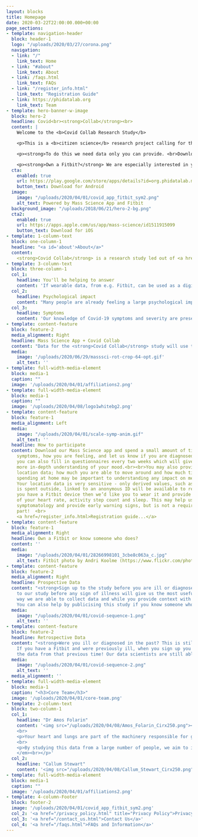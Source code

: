 ```yaml
---
layout: blocks
title: Homepage
date: 2020-03-22T22:00:00.000+00:00
page_sections:
- template: navigation-header
  block: header-1
  logo: "/uploads/2020/03/27/corona.png"
  navigation:
  - link: "/"
    link_text: Home
  - link: "#about"
    link_text: About
  - link: /faqs.html
    link_text: FAQs
  - link: "/register_info.html"
    link_text: "Registration Guide"
  - link: https://phidatalab.org
    link_text: Team
- template: hero-banner-w-image
  block: hero-2
  headline: Covid<br><strong>Collab</strong><br>
  content: |
    Welcome to the <b>Covid Collab Research Study</b>

    <p>This is a <b>citizen science</b> research project calling for the donation of data from you to help study the physical and mental health effects of Covid-19.</p>

    <p><strong>To do this we need data only you can provide. <br>Download the Mass Science App to find out how to get involved.</strong></p>

    <p><strong>Own a Fitbit?</strong> We are especially interested in you joining our study.
  cta:
    enabled: true
    url: https://play.google.com/store/apps/details?id=org.phidatalab.masssci
    button_text: Download for Android
  image:
    image: "/uploads/2020/04/01/covid_app_fitbit_sym2.png"
    alt_text: Powered by Mass Science App and Fitbit
  background_image: "/uploads/2018/06/21/hero-2-bg.png"
  cta2:
    enabled: true
    url: https://apps.apple.com/us/app/mass-science/id1511915099
    button_text: Download for iOS
- template: 1-column-text
  block: one-column-1
  headline: "<a id='about'>About</a>"
  content:
    <strong>Covid Collab</strong> is a research study led out of <a href="https://www.kcl.ac.uk/ioppn">King's College London</a> (<a href="https://phidatalab.org">PHIDatalab</a>) investigating the ongoing COVID-19 outbreak - both the disease itself and the impact measures to control it are having on our lives. A key feature of this study is the use of wearable data which will be used to investigate changes in measurements such as heart rate during infection with coronavirus.
- template: 3-column-text
  block: three-column-1
  col_1:
    headline: You'll be helping to answer
    content: 'If wearable data, from e.g. Fitbit, can be used as a digital test to identify COVID-19 cases.<br><br> How contagious the virus is and how different social distancing measures affect the transmission rate.'
  col_2:
    headline: Psychological impact
    content: "Many people are already feeling a large psychological impact from the outbreak and the measures being required to contain it. We would like to understand to what extent it is affecting people's mood and causing stress."
  col_3:
    headline: Symptoms
    content: 'Our knowledge of Covid-19 symptoms and severity are presently limited. Your data will help us test our theories and about what symptoms are important. Are there any early predictors of infection and how reliable are these?'
- template: content-feature
  block: feature-2
  media_alignment: Right
  headline: Mass Science App + Covid Collab
  content: "Data for the <strong>Covid Collab</strong> study will use the <strong>Mass Science</strong> app developed here at King's College London for data collection."
  media:
    image: '/uploads/2020/06/29/masssci-rot-crop-64-opt.gif'
    alt_text: ''
- template: full-width-media-element
  block: media-1
  caption: ""
  image: '/uploads/2020/04/01/affiliations2.png'
- template: full-width-media-element
  block: media-1
  caption: ""
  image: '/uploads/2020/04/08/logo1whitebg2.png'
- template: content-feature
  block: feature-1
  media_alignment: Left
  media:
    image: "/uploads/2020/04/01/scale-symp-anim.gif"
    alt_text: ''
  headline: How to participate
  content: Download our Mass Science app and spend a small amount of time reporting your current
    symptoms, how you are feeling, and let us know if you are diagnosed.<br><br>Optionally,
    you can also fill in questionnaires every two weeks which will give us a much
    more in-depth understanding of your mood.<br><br>You may also provide us with
    location data; how much you are able to move around and how much time you are
    spending at home may be important to understanding any impact on mental health.
    Your location data is very sensitive - only derived values, such as how much time
    is spent outside, linked to an anonymous ID will be available to researchers.<br><br>If
    you have a Fitbit device then we’d like you to wear it and provide us with a feed
    of your heart rate, activity step count and sleep. This may help us understand
    symptomatology and provide early warning signs, but is not a requirement for taking
    part!  <br>
    <a href=/register_info.html>Registration guide...</a>
- template: content-feature
  block: feature-1
  media_alignment: Right
  headline: Own a Fitbit or know someone who does?
  content: ''
  media:
    image: "/uploads/2020/04/01/28266998101_3cbe8c063a_c.jpg"
    alt_text: Fitbit photo by Andri Koolme (https://www.flickr.com/photos/andrikoolme/)
- template: content-feature
  block: feature-2
  media_alignment: Right
  headline: Prospective Data
  content: "<strong>Sign up to the study before you are ill or diagnosed with Covid-19. </strong> Signing up
    to our study before any sign of illness will give us the most useful data. In this
    way we are able to collect data and while you provide context with your questionnaire answers. This information labelling of the data is very important to our analysis.
    You can also help by publicising this study if you know someone who might be interested in participating.<br>"
  media:
    image: "/uploads/2020/04/01/covid-sequence-1.png"
    alt_text: ''
- template: content-feature
  block: feature-2
  headline: Retrospective Data
  content: "<strong>Were you ill or diagnosed in the past? This is still useful!</strong>
    If you have a Fitbit and were previously ill, when you sign up you can still donate
    the data from that previous time! Our data scientists are still able to study this data.<br>"
  media:
    image: "/uploads/2020/04/01/covid-sequence-2.png"
    alt_text: ''
  media_alignment: ''
- template: full-width-media-element
  block: media-1
  caption: "<h3>Core Team</h3>"
  image: '/uploads/2020/04/01/core-team.png'
- template: 2-column-text
  block: two-column-1
  col_1:
    headline: "Dr Amos Folarin"
    content: '<img src="/uploads/2020/04/08/Amos_Folarin_Cirx250.png"><br><em><p>“I’m interested in how we can use digital signals from wearable devices and smartphones to track respiratory disease (such as Covid-19) in the population. We are keen to test the viability of identifying signals of respiratory illness and the pre-symptomatic stages of illness.</p>
    <br>
    <p>Your heart and lungs are part of the machinery responsible for getting oxygen around your body and eliminating CO2, an activity such as taking a walk, will result in your lungs and heart having to work at your healthy baseline level; however, when you have a respiratory infection your lungs don’t work as well, and consequently, for the same level of activity, your heart will have to work harder. By having a record of your baseline heart rates for given activity levels when healthy, and your heart rates for the equivalent activity levels when ill, we are looking for a difference in the activity-to-heart rate ratios. Fortunately, this data is exactly what a wearable device like Fitbit provides.</p>
    <br>
    <p>By studying this data from a large number of people, we aim to identify differences that are indicative of, or forcast illness. Once widespread testing for Covid-19 comes into place, we will be attempting to differentiate the signal of Covid-19 from other respiratory infections like colds and flu.”
    </em><br></p>'
  col_2:
    headline: "Callum Stewart"
    content: '<img src="/uploads/2020/04/08/Callum_Stewart_Cirx250.png"><br><em><p>“Both the Covid-19 outbreak itself and the social measures required to contain the spread are unprecedented in our lives. I’m interested in what impact it is having on our psychological well-being, what we can do to limit any negative impacts and who might be most at risk of them. For example, we know that regular exercise and being in nature can reduce stress, anxiety, and depression. Now that there are limits on our freedom to go outside, is the permission to exercise once per day afforded to people in some countries used, useful, adequate or inessential? How long are people able to socially isolate before any ill effects emerge?”</em><br></p>'
- template: full-width-media-element
  block: media-1
  caption: ""
  image: '/uploads/2020/04/01/affiliations2.png'
- template: 4-column-Footer
  block: footer-2
  image: '/uploads/2020/04/01/covid_app_fitbit_sym2.png'
  col_2: '<a href="/privacy_policy.html" title="Privacy Policy">Privacy Policy</a></br></br><a href="/disclaimer.html" title="Disclaimer">Disclaimer</a>'
  col_3: '<a href="/contact_us.html">Contact Us</a>'
  col_4: '<a href="/faqs.html">FAQs and Information</a>'
---
```

